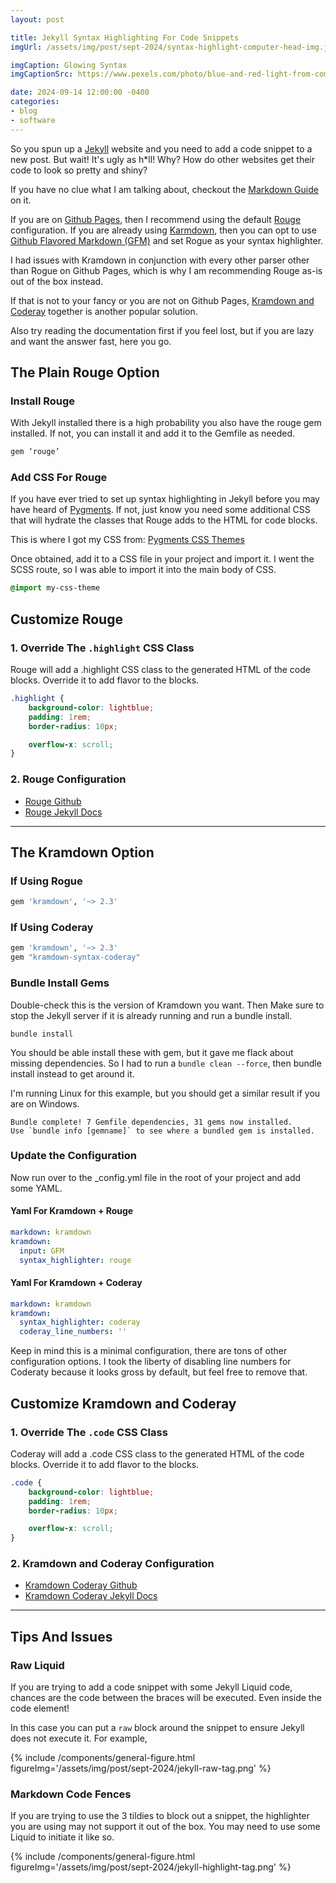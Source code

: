 ```yaml
---
layout: post

title: Jekyll Syntax Highlighting For Code Snippets
imgUrl: /assets/img/post/sept-2024/syntax-highlight-computer-head-img.jpg

imgCaption: Glowing Syntax
imgCaptionSrc: https://www.pexels.com/photo/blue-and-red-light-from-computer-1933900/

date: 2024-09-14 12:00:00 -0400
categories:
- blog
- software
---
```

So you spun up a [Jekyll](https://jekyllrb.com/docs/) website and you need to add a code snippet to a new post. But wait! It's ugly as h*ll! Why? How do other websites get their code to look so pretty and shiny?

If you have no clue what I am talking about, checkout the [Markdown Guide](https://www.markdownguide.org/extended-syntax/#fenced-code-blocks) on it.

If you are on [Github Pages](https://pages.github.com/), then I recommend using the default [Rouge](https://github.com/rouge-ruby/rouge) configuration. If you are already using [Karmdown](https://kramdown.gettalong.org/), then you can opt to use [Github Flavored Markdown (GFM)](https://github.github.com/gfm/) and set Rogue as your syntax highlighter.

I had issues with Kramdown in conjunction with every other parser other than Rogue on Github Pages, which is why I am recommending Rouge as-is out of the box instead.

If that is not to your fancy or you are not on Github Pages, [Kramdown and Coderay](https://github.com/kramdown/syntax-coderay) together is another popular solution.

Also try reading the documentation first if you feel lost, but if you are lazy and want the answer fast, here you go.

## The Plain Rouge Option

### Install Rouge

With Jekyll installed there is a high probability you also have the rouge gem installed. If not, you can install it and add it to the Gemfile as needed.

```ruby
gem ‘rouge’
```

### Add CSS For Rouge

If you have ever tried to set up syntax highlighting in Jekyll before you may have heard of [Pygments](https://pygments.org/). If not, just know you need some additional CSS that will hydrate the classes that Rouge adds to the HTML for code blocks.

This is where I got my CSS from: [Pygments CSS Themes](https://jwarby.github.io/jekyll-pygments-themes/languages/ruby.html)

Once obtained, add it to a CSS file in your project and import it. I went the SCSS route, so I was able to import it into the main body of CSS.

```css
@import my-css-theme
```

## Customize Rouge

### 1. Override The `.highlight` CSS Class

Rouge will add a .highlight CSS class to the generated HTML of the code blocks. Override it to add flavor to the blocks.

```css
.highlight {
    background-color: lightblue;
    padding: 1rem;
    border-radius: 10px;

    overflow-x: scroll;
}
```

### 2. Rouge Configuration

- [Rouge Github](https://github.com/rouge-ruby/rouge)
- [Rouge Jekyll Docs](https://jekyllrb.com/docs/liquid/tags/#code-snippet-highlighting)


---
## The Kramdown Option

### If Using Rogue

```ruby
gem 'kramdown', '~> 2.3'
```

### If Using Coderay

```ruby
gem 'kramdown', '~> 2.3'
gem "kramdown-syntax-coderay"
```

### Bundle Install Gems

Double-check this is the version of Kramdown you want. Then Make sure to stop the Jekyll server if it is already running and run a bundle install.

```shell
bundle install
```

You should be able install these with gem, but it gave me flack about missing dependencies. So I had to run a `bundle clean --force`, then bundle install instead to get around it.

I'm running Linux for this example, but you should get a similar result if you are on Windows.

```shell
Bundle complete! 7 Gemfile dependencies, 31 gems now installed.
Use `bundle info [gemname]` to see where a bundled gem is installed.
```

### Update the Configuration

Now run over to the _config.yml file in the root of your project and add some YAML.

#### Yaml For Kramdown + Rouge

```yaml
markdown: kramdown
kramdown:
  input: GFM
  syntax_highlighter: rouge
```

#### Yaml For Kramdown + Coderay

```yaml
markdown: kramdown
kramdown:
  syntax_highlighter: coderay
  coderay_line_numbers: ''
```

Keep in mind this is a minimal configuration, there are tons of other configuration options. I took the liberty of disabling line numbers for Coderaty because it looks gross by default, but feel free to remove that.

## Customize Kramdown and Coderay

### 1. Override The `.code` CSS Class

Coderay will add a .code CSS class to the generated HTML of the code blocks. Override it to add flavor to the blocks.

```css
.code {
    background-color: lightblue;
    padding: 1rem;
    border-radius: 10px;

    overflow-x: scroll;
}
```

### 2. Kramdown and Coderay Configuration

- [Kramdown Coderay Github](https://github.com/kramdown/syntax-coderay)
- [Kramdown Coderay Jekyll Docs](https://jekyllrb.com/docs/configuration/markdown/)

---

## Tips And Issues

### Raw Liquid

If you are trying to add a code snippet with some Jekyll Liquid code, chances are the code between the braces will be executed. Even inside the code element!

In this case you can put a `raw` block around the snippet to ensure Jekyll does not execute it. For example,

{% include /components/general-figure.html figureImg='/assets/img/post/sept-2024/jekyll-raw-tag.png' %}

### Markdown Code Fences

If you are trying to use the 3 tildies to block out a snippet, the highlighter you are using may not support it out of the box. You may need to use some Liquid to initiate it like so.

{% include /components/general-figure.html figureImg='/assets/img/post/sept-2024/jekyll-highlight-tag.png' %}
